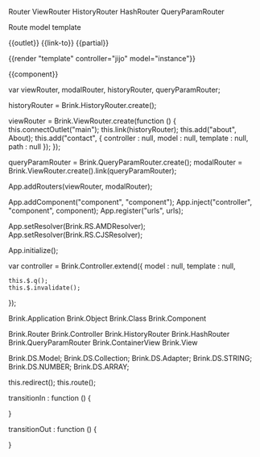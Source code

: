 Router
	ViewRouter
	HistoryRouter
	HashRouter
	QueryParamRouter

Route
	model 
	template

{{outlet}}
{{link-to}}
{{partial}}

{{render "template" controller="jijo" model="instance"}}

{{component}}

var viewRouter,
	modalRouter,
	historyRouter,
	queryParamRouter;

historyRouter = Brink.HistoryRouter.create();

viewRouter = Brink.ViewRouter.create(function () {
	this.connectOutlet("main");
	this.link(historyRouter);
	this.add("about", About);
	this.add("contact", {
		controller : null,
		model : null,
		template : null,
		path : null
	});
});

queryParamRouter = Brink.QueryParamRouter.create();
modalRouter = Brink.ViewRouter.create().link(queryParamRouter);

App.addRouters(viewRouter, modalRouter);

App.addComponent("component", "component");
App.inject("controller", "component", component);
App.register("urls", urls);

App.setResolver(Brink.RS.AMDResolver);
App.setResolver(Brink.RS.CJSResolver);

App.initialize();

var controller = Brink.Controller.extend({
	model : null,
	template : null,

	this.$.q();
	this.$.invalidate();
});


Brink.Application
Brink.Object
Brink.Class
Brink.Component

Brink.Router
Brink.Controller
Brink.HistoryRouter
Brink.HashRouter
Brink.QueryParamRouter
Brink.ContainerView
Brink.View

Brink.DS.Model;
Brink.DS.Collection;
Brink.DS.Adapter;
Brink.DS.STRING;
Brink.DS.NUMBER;
Brink.DS.ARRAY;


this.redirect();
this.route();


transitionIn : function () {

}

transitionOut : function () {

}

<a href="{{urls.about}}"></a>

